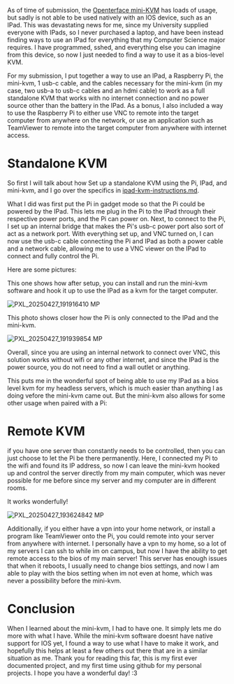 As of time of submission, the [Openterface mini-KVM](https://openterface.com/) has loads of usage, but sadly is not able to be used natively with an IOS device, such as an IPad. This was devastating news for me, since my University supplied everyone with IPads, so I never purchased a laptop, and have been instead finding ways to use an IPad for everything that my Computer Science major requires. I have programmed, sshed, and everything else you can imagine from this device, so now I just needed to find a way to use it as a bios-level KVM.

For my submission, I put together a way to use an IPad, a Raspberry Pi, the mini-kvm, 1 usb-c cable, and the cables necessary for the mini-kvm (in my case, two usb-a to usb-c cables and an hdmi cable) to work as a full standalone KVM that works with no internet connection and no power source other than the battery in the IPad. As a bonus, I also included a way to use the Raspberry Pi to either use VNC to remote into the target computer from anywhere on the network, or use an application such as TeamViewer to remote into the target computer from anywhere with internet access.

# Standalone KVM

So first I will talk about how Set up a standalone KVM using the Pi, IPad, and mini-kvm, and I go over the specifics in [ipad-kvm-instructions.md](https://github.com/FireFreexe/usb-kvm-diy-context-submission/blob/main/ipad-kvm-instructions.md).

What I did was first put the Pi in gadget mode so that the Pi could be powered by the IPad. This lets me plug in the Pi to the IPad through their respective power ports, and the Pi can power on. Next, to connect to the Pi, I set up an internal bridge that makes the Pi's usb-c power port also sort of act as a network port. With everything set up, and VNC turned on, I can now use the usb-c cable connecting the Pi and IPad as both a power cable and a network cable, allowing me to use a VNC viewer on the IPad to connect and fully control the Pi.

Here are some pictures:

This one shows how after setup, you can install and run the mini-kvm software and hook it up to use the IPad as a kvm for the target computer.

![PXL_20250427_191916410 MP](https://github.com/user-attachments/assets/d519fd1d-6dee-46bc-9d37-894440c69886)

This photo shows closer how the Pi is only connected to the IPad and the mini-kvm.

![PXL_20250427_191939854 MP](https://github.com/user-attachments/assets/c1255b33-c2b0-43c9-a58d-9632192afe84)

Overall, since you are using an internal network to connect over VNC, this solution works without wifi or any other internet, and since the IPad is the power source, you do not need to find a wall outlet or anything.

This puts me in the wonderful spot of being able to use my IPad as a bios level kvm for my headless servers, which is much easier than anything I as doing vefore the mini-kvm came out. But the mini-kvm also allows for some other usage when paired with a Pi:

# Remote KVM

if you have one server than constantly needs to be controlled, then you can just choose to let the Pi be there permanently. Here, I connected my Pi to the wifi and found its IP address, so now I can leave the mini-kvm hooked up and control the server directly from my main computer, which was never possible for me before since my server and my computer are in different rooms.

It works wonderfully!

![PXL_20250427_193624842 MP](https://github.com/user-attachments/assets/7656cfd6-7aed-4fef-b127-ca6dbae319e0)

Additionally, if you either have a vpn into your home network, or install a program like TeamViewer onto the Pi, you could remote into your server from anywhere with internet. I personally have a vpn to my home, so a lot of my servers I can ssh to while im on campus, but now I have the ability to get remote access to the bios of my main server! This server has enough issues that when it reboots, I usually need to change bios settings, and now I am able to play with the bios setting when im not even at home, which was never a possibility before the mini-kvm.

# Conclusion

When I learned about the mini-kvm, I had to have one. It simply lets me do more with what I have. While the mini-kvm software doesnt have native support for IOS yet, I found a way to use what I have to make it work, and hopefully this helps at least a few others out there that are in a similar situation as me. Thank you for reading this far, this is my first ever documented project, and my first time using github for my personal projects. I hope you have a wonderful day! :3
